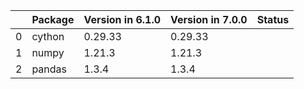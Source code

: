 <!-- markdown-link-check-disable -->

|    | Package   | Version in 6.1.0   | Version in 7.0.0   | Status   |
|---:|:----------|:-------------------|:-------------------|:---------|
|  0 | cython    | 0.29.33            | 0.29.33            |          |
|  1 | numpy     | 1.21.3             | 1.21.3             |          |
|  2 | pandas    | 1.3.4              | 1.3.4              |          |